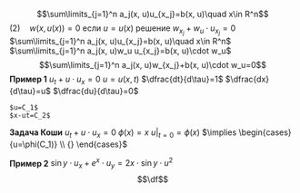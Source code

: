 $$\sum\limits_{j=1}^n a_j(x, u)u_{x_j}=b(x, u)\quad x\in R^n$$
$(2)\quad w(x,u(x))=0$ если $u=u(x)$ решение
$w_{x_j}+w_{u}\cdot u_{x_j}=0$
$\sum\limits_{j=1}^n a_j(x, u)u_{x_j}=b(x, u)\quad x\in R^n$
$\sum\limits_{j=1}^n a_j(x, u)w_u u_{x_j}=b(x, u)\cdot w_u$
$$\sum\limits_{j=1}^n a_j(x, u)w_{x_j}+b(x, u)\cdot w_u=0$$
**Пример 1**
	$u_t+u\cdot u_x=0$
	$u=u(x, t)$
	$\dfrac{dt}{d\tau}=1$
	$\dfrac{dx}{d\tau}=u$
	$\dfrac{du}{d\tau}=0$
	
	$u=C_1$
	$x-ut=C_2$

**Задача Коши**
	$u_t+u\cdot u_x=0$
	$\phi(x)=x$
	$u|_{t=0}=\phi(x)$
	$\implies \begin{cases}{u=\phi(C_1)} \\ {} \end{cases}$

**Пример 2**
	$\sin y \cdot u_x+e^x\cdot u_y=2x\cdot \sin y \cdot u^2$
	$$\df$$
